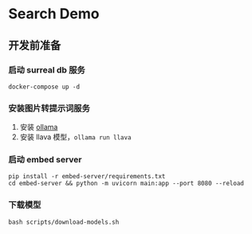 # Search Demo

## 开发前准备
### 启动 surreal db 服务
```docker
docker-compose up -d
```

### 安装图片转提示词服务
1. 安装 [ollama](https://ollama.com/)
2. 安装 llava 模型，`ollama run llava`


### 启动 embed server
```shell
pip install -r embed-server/requirements.txt
cd embed-server && python -m uvicorn main:app --port 8080 --reload
```

### 下载模型
```shell
bash scripts/download-models.sh
```